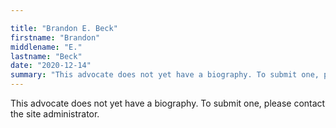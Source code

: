 ```yaml
---

title: "Brandon E. Beck"
firstname: "Brandon"
middlename: "E."
lastname: "Beck"
date: "2020-12-14"
summary: "This advocate does not yet have a biography. To submit one, please contact the site administrator."
---
```

This advocate does not yet have a biography. To submit one, please contact the site administrator.

